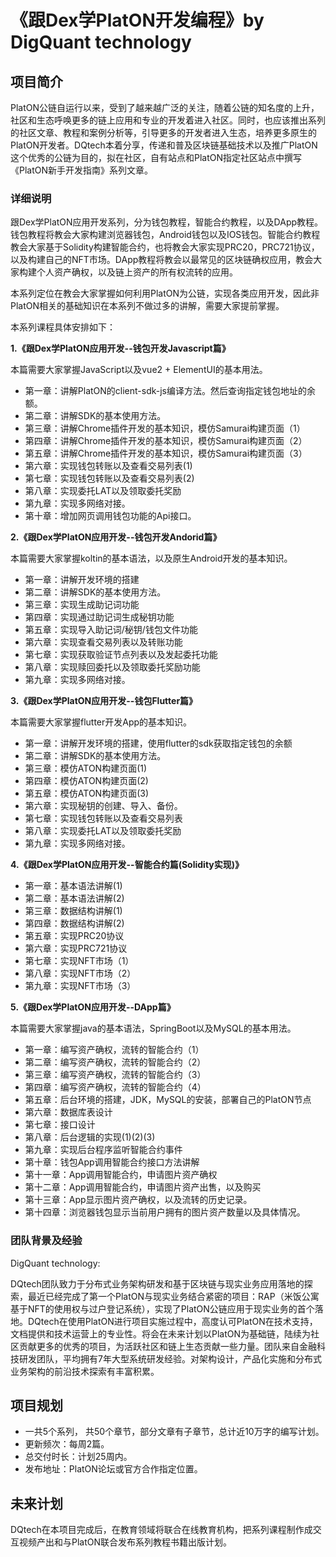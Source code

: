 # 《跟Dex学PlatON开发编程》by DigQuant technology

## 项目简介  

PlatON公链自运行以来，受到了越来越广泛的关注，随着公链的知名度的上升，社区和生态呼唤更多的链上应用和专业的开发着进入社区。同时，也应该推出系列的社区文章、教程和案例分析等，引导更多的开发者进入生态，培养更多原生的PlatON开发者。DQtech本着分享，传递和普及区块链基础技术以及推广PlatON这个优秀的公链为目的，拟在社区，自有站点和PlatON指定社区站点中撰写《PlatON新手开发指南》系列文章。

  
### 详细说明


跟Dex学PlatON应用开发系列，分为钱包教程，智能合约教程，以及DApp教程。钱包教程将教会大家构建浏览器钱包，Android钱包以及IOS钱包。智能合约教程教会大家基于Solidity构建智能合约，也将教会大家实现PRC20，PRC721协议，以及构建自己的NFT市场。DApp教程将教会以最常见的区块链确权应用，教会大家构建个人资产确权，以及链上资产的所有权流转的应用。



本系列定位在教会大家掌握如何利用PlatON为公链，实现各类应用开发，因此非PlatON相关的基础知识在本系列不做过多的讲解，需要大家提前掌握。



本系列课程具体安排如下：

**1.《跟Dex学PlatON应用开发--钱包开发Javascript篇》**

本篇需要大家掌握JavaScript以及vue2 + ElementUI的基本用法。
- 第一章：讲解PlatON的client-sdk-js编译方法。然后查询指定钱包地址的余额。
- 第二章：讲解SDK的基本使用方法。
- 第三章：讲解Chrome插件开发的基本知识，模仿Samurai构建页面（1）
- 第四章：讲解Chrome插件开发的基本知识，模仿Samurai构建页面（2）
- 第五章：讲解Chrome插件开发的基本知识，模仿Samurai构建页面（3）
- 第六章：实现钱包转账以及查看交易列表(1)
- 第七章：实现钱包转账以及查看交易列表(2)
- 第八章：实现委托LAT以及领取委托奖励
- 第九章：实现多网络对接。
- 第十章：增加网页调用钱包功能的Api接口。
                              
**2.《跟Dex学PlatON应用开发--钱包开发Andorid篇》**

本篇需要大家掌握koltin的基本语法，以及原生Android开发的基本知识。
- 第一章：讲解开发环境的搭建
- 第二章：讲解SDK的基本使用方法。
- 第三章：实现生成助记词功能
- 第四章：实现通过助记词生成秘钥功能
- 第五章：实现导入助记词/秘钥/钱包文件功能
- 第六章：实现查看交易列表以及转账功能
- 第七章：实现获取验证节点列表以及发起委托功能
- 第八章：实现赎回委托以及领取委托奖励功能
- 第九章：实现多网络对接。

**3.《跟Dex学PlatON应用开发--钱包Flutter篇》**

本篇需要大家掌握flutter开发App的基本知识。
- 第一章：讲解开发环境的搭建，使用flutter的sdk获取指定钱包的余额
- 第二章：讲解SDK的基本使用方法。
- 第三章：模仿ATON构建页面(1)
- 第四章：模仿ATON构建页面(2)
- 第五章：模仿ATON构建页面(3)
- 第六章：实现秘钥的创建、导入、备份。
- 第七章：实现钱包转账以及查看交易列表
- 第八章：实现委托LAT以及领取委托奖励
- 第九章：实现多网络对接。

**4.《跟Dex学PlatON应用开发--智能合约篇(Solidity实现)》**
- 第一章：基本语法讲解(1)
- 第二章：基本语法讲解(2)
- 第三章：数据结构讲解(1)
- 第四章：数据结构讲解(2)
- 第五章：实现PRC20协议
- 第六章：实现PRC721协议
- 第七章：实现NFT市场（1）
- 第八章：实现NFT市场（2）
- 第九章：实现NFT市场（3）

**5.《跟Dex学PlatON应用开发--DApp篇》**

本篇需要大家掌握java的基本语法，SpringBoot以及MySQL的基本用法。
- 第一章：编写资产确权，流转的智能合约（1）
- 第二章：编写资产确权，流转的智能合约（2）
- 第三章：编写资产确权，流转的智能合约（3）
- 第四章：编写资产确权，流转的智能合约（4）
- 第五章：后台环境的搭建，JDK，MySQL的安装，部署自己的PlatON节点
- 第六章：数据库表设计
- 第七章：接口设计
- 第八章：后台逻辑的实现(1)(2)(3)
- 第九章：实现后台程序监听智能合约事件
- 第十章：钱包App调用智能合约接口方法讲解
- 第十一章：App调用智能合约，申请图片资产确权
- 第十二章：App调用智能合约，申请图片资产出售，以及购买
- 第十三章：App显示图片资产确权，以及流转的历史记录。
- 第十四章：浏览器钱包显示当前用户拥有的图片资产数量以及具体情况。


### 团队背景及经验
DigQuant technology:

DQtech团队致力于分布式业务架构研发和基于区块链与现实业务应用落地的探索，最近已经完成了第一个PlatON与现实业务结合紧密的项目：RAP（米饭公寓基于NFT的使用权与过户登记系统），实现了PlatON公链应用于现实业务的首个落地。DQtech在使用PlatON进行项目实施过程中，高度认可PlatON在技术支持，文档提供和技术运营上的专业性。将会在未来计划以PlatON为基础链，陆续为社区贡献更多的优秀的项目，为活跃社区和链上生态贡献一些力量。团队来自金融科技研发团队，平均拥有7年大型系统研发经验。对架构设计，产品化实施和分布式业务架构的前沿技术探索有丰富积累。

## 项目规划
- 一共5个系列， 共50个章节，部分文章有子章节，总计近10万字的编写计划。
- 更新频次：每周2篇。
- 总交付时长：计划25周内。
- 发布地址：PlatON论坛或官方合作指定位置。


## 未来计划
DQtech在本项目完成后，在教育领域将联合在线教育机构，把系列课程制作成交互视频产出和与PlatON联合发布系列教程书籍出版计划。

